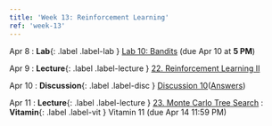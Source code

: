 ```yaml
---
title: 'Week 13: Reinforcement Learning'
ref: 'week-13'
---
```


Apr 8
: **Lab**{: .label .label-lab } [Lab 10: Bandits](http://data102.datahub.berkeley.edu/hub/user-redirect/git-pull?repo=https%3A%2F%2Fgithub.com%2Fds-102%2Fsp24-materials&urlpath=lab%2Ftree%2Fsp24-materials%2Flab%2Flab10%2Flab10.ipynb&branch=main) (due Apr 10 at **5 PM**)

Apr 9
: **Lecture**{: .label .label-lecture } [22. Reinforcement Learning II](lecture/lec22)

Apr 10
: **Discussion**{: .label .label-disc } [Discussion 10](https://drive.google.com/file/d/1TAtzkn99T2YBiKMLLOiy0r5edeQkOalr/view?usp=drive_link)([Answers](https://drive.google.com/file/d/1YnE-CRjI9MGvyQNdecFqiUbYc-VFc7kb/view?usp=drive_link))

Apr 11
: **Lecture**{: .label .label-lecture } [23. Monte Carlo Tree Search](lecture/lec23)
: **Vitamin**{: .label .label-vit } Vitamin 11 (due Apr 14 11:59 PM)

